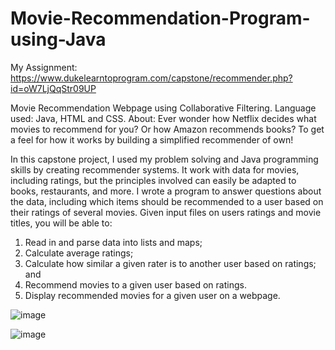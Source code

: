 # Movie-Recommendation-Program-using-Java
My Assignment: https://www.dukelearntoprogram.com/capstone/recommender.php?id=oW7LjQqStr09UP

Movie Recommendation Webpage using Collaborative Filtering.
Language used: Java, HTML and CSS.
About: 
Ever wonder how Netflix decides what movies to recommend for you? Or how Amazon recommends books? 
To get a feel for how it works by building a simplified recommender of own!

In this capstone project, 
I used my problem solving and Java programming skills by creating recommender systems. 
It work with data for movies, including ratings, but the principles involved can easily be adapted to books, restaurants, and more. 
I wrote a program to answer questions about the data, including which items should be recommended to a user based on their ratings of several movies. 
Given input files on users ratings and movie titles, you will be able to:

1. Read in and parse data into lists and maps;
2. Calculate average ratings;
3. Calculate how similar a given rater is to another user based on ratings; and
4. Recommend movies to a given user based on ratings. 
5. Display recommended movies for a given user on a webpage.

![image](https://github.com/user-attachments/assets/12698140-842c-4842-85ec-17d1657773ae)

![image](https://github.com/user-attachments/assets/11f6779e-50bc-41b2-8871-0abcfab32bd6)

